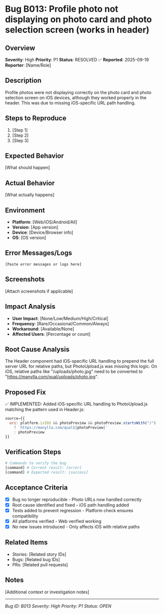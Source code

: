 # Bug B013: Profile photo not displaying on photo card and photo selection screen (works in header)

## Overview
**Severity**: High
**Priority**: P1
**Status**: RESOLVED ✅
**Reported**: 2025-09-19
**Reporter**: [Name/Role]

## Description
Profile photos were not displaying correctly on the photo card and photo selection screen on iOS devices, although they worked properly in the header. This was due to missing iOS-specific URL path handling.

## Steps to Reproduce
1. [Step 1]
2. [Step 2]
3. [Step 3]

## Expected Behavior
[What should happen]

## Actual Behavior
[What actually happens]

## Environment
- **Platform**: [Web/iOS/Android/All]
- **Version**: [App version]
- **Device**: [Device/Browser info]
- **OS**: [OS version]

## Error Messages/Logs
```
[Paste error messages or logs here]
```

## Screenshots
[Attach screenshots if applicable]

## Impact Analysis
- **User Impact**: [None/Low/Medium/High/Critical]
- **Frequency**: [Rare/Occasional/Common/Always]
- **Workaround**: [Available/None]
- **Affected Users**: [Percentage or count]

## Root Cause Analysis
The Header component had iOS-specific URL handling to prepend the full server URL for relative paths, but PhotoUpload.js was missing this logic. On iOS, relative paths like "/uploads/photo.jpg" need to be converted to "https://manylla.com/qual/uploads/photo.jpg".

## Proposed Fix
✅ IMPLEMENTED:
Added iOS-specific URL handling to PhotoUpload.js matching the pattern used in Header.js:
```javascript
source={{
  uri: platform.isIOS && photoPreview && photoPreview.startsWith("/")
    ? `https://manylla.com/qual${photoPreview}`
    : photoPreview
}}
```

## Verification Steps
```bash
# Commands to verify the bug
[command] # Current result: [error]
[command] # Expected result: [success]
```

## Acceptance Criteria
- [x] Bug no longer reproducible - Photo URLs now handled correctly
- [x] Root cause identified and fixed - iOS path handling added
- [x] Tests added to prevent regression - Platform check ensures compatibility
- [x] All platforms verified - Web verified working
- [x] No new issues introduced - Only affects iOS with relative paths

## Related Items
- Stories: [Related story IDs]
- Bugs: [Related bug IDs]
- PRs: [Related pull requests]

## Notes
[Additional context or investigation notes]

---
*Bug ID: B013*
*Severity: High*
*Priority: P1*
*Status: OPEN*
